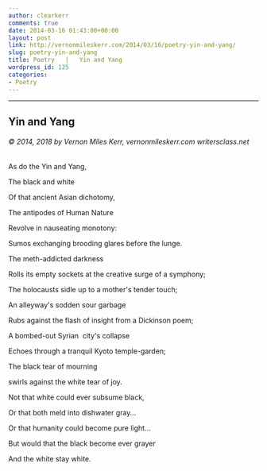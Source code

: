 ```yaml
---
author: clearkerr
comments: true
date: 2014-03-16 01:43:00+00:00
layout: post
link: http://vernonmileskerr.com/2014/03/16/poetry-yin-and-yang/
slug: poetry-yin-and-yang
title: Poetry   |   Yin and Yang
wordpress_id: 125
categories:
- Poetry
---
```


* * *





## Yin and Yang




###### © 2014, 2018 by Vernon Miles Kerr, vernonmileskerr.com writersclass.net


As do the Yin and Yang,

The black and white

Of that ancient Asian dichotomy,

The antipodes of Human Nature

Revolve in nauseating monotony:

Sumos exchanging brooding glares before the lunge.



The meth-addicted darkness

Rolls its empty sockets at the creative surge of a symphony;

The holocausts sidle up to a mother's tender touch;

An alleyway's sodden sour garbage

Rubs against the flash of insight from a Dickinson poem;

A bombed-out Syrian  city's collapse

Echoes through a tranquil Kyoto temple-garden;

The black tear of mourning

swirls against the white tear of joy.



Not that white could ever subsume black,

Or that both meld into dishwater gray…

Or that humanity could become pure light...

But would that the black become ever grayer

And the white stay white.
